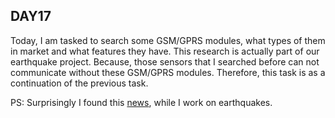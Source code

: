 ## **DAY17**

Today, I am tasked to search some GSM/GPRS modules, what types of them in market and what features they have. This research is actually
part of our earthquake project. Because, those sensors that I searched before can not communicate without these GSM/GPRS modules. Therefore,
this task is as a continuation of the previous task.


PS: Surprisingly I found this [news](http://www.ntv.com.tr/turkiye/prof-dr-ercan-2033e-kadar-marmara-depremi-beklenmiyor,ScgghM6rZkyOC0UfgFDynQ), while I work on earthquakes.
